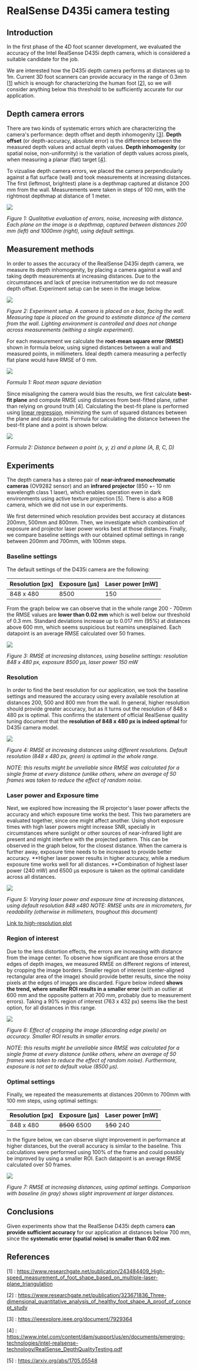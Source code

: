 # RealSense D435i camera testing



## Introduction

In the first phase of the 4D foot scanner development, we evaluated the accuracy of the Intel RealSense D435i depth camera, which is considered a suitable candidate for the job. 

We are interested how the D435i depth camera performs at distances up to 1m. Current 3D foot scanners can provide accuracy in the range of 0.3mm [[1]()] which is enough for characterizing the human foot [[2]()], so we will consider anything below this threshold to be sufficiently accurate for our application.



## Depth camera errors

There are two kinds of systematic errors which are characterizing the camera's performance: depth offset and depth inhomogenity [[3]()]. **Depth offset** (or depth-accuracy, absolute error) is the difference between the measured depth values and actual depth values. **Depth inhomogenity** (or spatial noise, non-uniformity) is the variation of depth values across pixels, when measuring a planar (flat) target [[4]()].

To vizualise depth camera errors, we placed the camera perpendicularly against a flat surface (wall) and took measurements at increasing distances. The first (leftmost, brightest) plane is a depthmap captured at distance 200 mm from the wall. Measurements were taken in steps of 100 mm, with the rightmost depthmap at distance of 1 meter.

![](img/snapshot_side_persp.png)

*Figure 1: Qualitative evaluation of errors, noise, increasing with distance. Each plane on the image is a depthmap, captured between distances 200 mm (left) and 1000mm (right), using default settings.*



## Measurement methods

In order to asses the accuracy of the RealSense D435i depth camera, we measure its depth inhomogenity, by placing a camera against a wall and taking depth measurements at increasing distances. Due to the circumstances and lack of precise instrumentation we do not measure depth offset. Experiment setup can be seen in the image below. 

![](img/setup.jpg)

*Figure 2: Experiment setup. A camera is placed on a box, facing the wall. Measuring tape is placed on the ground to estimate distance of the camera from the wall. Lighting environment is controlled and does not change across measurements (withing a single experiment).*



For each measurement we calculate the **root-mean square error (RMSE)** shown in formula below, using signed distances between a wall and measured points, in millimeters. Ideal depth camera measuring a perfectly flat plane would have RMSE of 0 mm.

![](img/rmse.png)

*Formula 1: Root mean square deviation*



Since misaligning the camera would bias the results, we first calculate **best-fit plane** and compute RMSE using distances from best-fitted plane, rather than relying on ground truth [4]. Calculating the best-fit plane is performed using [linear regression](https://scikit-learn.org/stable/modules/linear_model.html#linear-model), minimizing the sum of squared distances between the plane and data points. Formula for calculating the distance between the best-fit plane and a point is shown below.

![](img/distancetoplane.png)

*Formula 2: Distance between a point (x, y, z) and a plane (A, B, C, D)*

<div style="page-break-after: always; break-after: page;"></div>

## Experiments

The depth camera has a stereo pair of **near-infrared monochromatic cameras** (OV9282 sensor) and an **infrared projector** (850 +- 10 nm wavelength class 1 laser), which enables operation even in dark environments using active texture projection [5]. There is also a RGB camera, which we did not use in our experiments. 

We first determined which resolution provides best accuracy at distances 200mm, 500mm and 800mm. Then, we investigate which combination of exposure and projector laser power works best at those distances. Finally, we compare baseline settings with our obtained optimal settings in range between 200mm and 700mm, with 100mm steps. 

### Baseline settings

The default settings of the D435i camera are the following:

| Resolution [px] | Exposure [μs] | Laser power [mW] |
| --------------- | ------------- | ---------------- |
| 848 x 480       | 8500          | 150              |

From the graph below we can observe that in the whole range 200 - 700mm the RMSE values are **lower than 0.02 mm** which is well below our threshold of 0.3 mm. Standard deviations increase up to 0.017 mm (95%) at distances above 600 mm, which seems suspicious but reamins unexplained. Each datapoint is an average RMSE calculated over 50 frames.

![](img/baseline_1.png)

*Figure 3: RMSE at increasing distances, using baseline settings: resolution 848 x 480 px, exposure 8500 μs, laser power 150 mW*



### Resolution

In order to find the best resolution for our application, we took the baseline settings and measured the accuracy using every available resolution at distances 200, 500 and 800 mm from the wall. In general, higher resolution should provide greater accuracy, but as it turns out the resolution of 848 x 480 px is optimal. This confirms the statement of official RealSense quality tuning document that the **resolution of 848 x 480 px is indeed optimal** for D435i camera model.

![](img/dist_res.png)

*Figure 4: RMSE at increasing distances using different resolutions. Default resolution (848 x 480 px, green) is optimal in the whole range.*

*NOTE: this results might be unreliable since RMSE was calculated for a single frame at every distance (unlike others, where an average of 50 frames was taken to reduce the effect of random noise.*



### Laser power and Exposure time

Next, we explored how increasing the IR projector's laser power affects the accuracy and which exposure time works the best. This two parameters are evaluated together, since one might affect another. Using short exposure times with high laser powers might increase SNR, specially in circumstances where sunlight or other sources of near-infrared light are present and might interfere with the projected pattern. This can be observed in the graph below, for the closest distance. When the camera is further away, exposure time needs to be increased to provide better accuracy. **Higher laser power results in higher accuracy, while a medium exposure time works well for all distances. **Combination of highest laser power (240 mW) and 6500 μs exposure is taken as the optimal candidate across all distances.



![](img/exp_lpow_cropped2.png)

*Figure 5: Varying laser power and exposure time at increasing distances, using default resolution 848 x480*
*NOTE: RMSE units are in micrometers, for readability (otherwise in millimeters, troughout this document)*



[Link to high-resolution plot](https://drive.google.com/file/d/1nbClLTT0lfxiUVPvzEBqh6dDQtNBR3Vz/view?usp=sharing)



### Region of interest

Due to the lens distortion effects, the errors are increasing with distance from the image center. To observe how significant are those errors at the edges of depth images, we measured RMSE on different regions of interest, by cropping the image borders. Smaller region of interest (center-aligned rectangular area of the image) should provide better results, since the noisy pixels at the edges of images are discarded. Figure below indeed **shows the trend, where smaller ROI results in a smaller error** (with an outlier at 600 mm and the opposite pattern at 700 mm, probably due to  measurement errors). Taking a 90% region of interest (763 x 432 px) seems like the best option, for all distances in this range.

![](img/dist_roi.png)

*Figure 6: Effect of cropping the image (discarding edge pixels) on accuracy. Smaller ROI results in smaller errors.*



*NOTE: this results might be unreliable since RMSE was calculated for a single frame at every distance (unlike others, where an average of 50 frames was taken to reduce the effect of random noise). Furthermore, exposure is not set to default value (8500 μs).* 



### Optimal settings

Finally, we repeated the measurements at distances 200mm to 700mm with 100 mm steps, using optimal settings:

| Resolution [px] | Exposure [μs]   | Laser power [mW] |
| --------------- | --------------- | ---------------- |
| 848 x 480       | ~~8500~~   6500 | ~~150~~   240    |

In the figure below, we can observe slight improvement in performance at higher distances, but the overall accuracy is similar to the baseline. This calculations were performed using 100% of the frame and could possibly be improved by using a smaller ROI. Each datapoint is an average RMSE calculated over 50 frames.

![](img/best_1.png)

*Figure 7: RMSE at increasing distances, using optimal settings. Comparison with baseline (in gray) shows slight improvement at larger distances.*



## Conclusions

Given experiments show that the RealSense D435i depth camera **can provide sufficient accuracy** for our application at distances below 700 mm, since the **systematic error (spatial noise) is smaller than 0.02 mm**.



## References

[1]  : https://www.researchgate.net/publication/243484409_High-speed_measurement_of_foot_shape_based_on_multiple-laser-plane_triangulation 

[2]  : https://www.researchgate.net/publication/323671836_Three-dimensional_quantitative_analysis_of_healthy_foot_shape_A_proof_of_concept_study 

[3]  : https://ieeexplore.ieee.org/document/7929364 

[4]  : https://www.intel.com/content/dam/support/us/en/documents/emerging-technologies/intel-realsense-technology/RealSense_DepthQualityTesting.pdf 

[5]  : https://arxiv.org/abs/1705.05548 